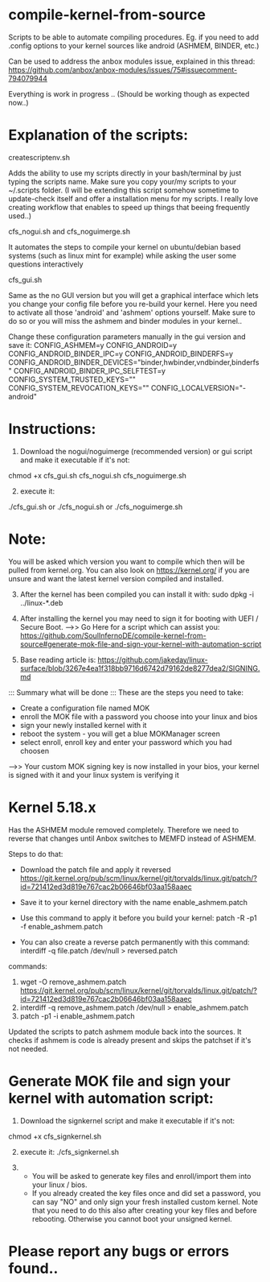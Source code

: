 # compile-kernel-from-source
Scripts to be able to automate compiling procedures. Eg. if you need to add .config options to your kernel sources like android (ASHMEM, BINDER, etc.)

Can be used to address the anbox modules issue, explained in this thread: https://github.com/anbox/anbox-modules/issues/75#issuecomment-794079944

Everything is work in progress .. (Should be working though as expected now..)

# Explanation of the scripts:
createscriptenv.sh

Adds the ability to use my scripts directly in your bash/terminal by just typing the scripts name. Make sure you copy your/my scripts to your ~/.scripts folder. (I will be extending this script somehow sometime to update-check itself and offer a installation menu for my scripts. I really love creating workflow that enables to speed up things that beeing frequently used..)

cfs_nogui.sh and cfs_noguimerge.sh

It automates the steps to compile your kernel on ubuntu/debian based systems (such as linux mint for example) while asking
the user some questions interactively

cfs_gui.sh

Same as the no GUI version but you will get a graphical interface which lets you change your config file before you re-build your kernel.
Here you need to activate all those 'android' and 'ashmem' options yourself. Make sure to do so or you will miss the ashmem and binder modules in your kernel..

Change these configuration parameters manually in the gui version and save it:
CONFIG_ASHMEM=y
CONFIG_ANDROID=y
CONFIG_ANDROID_BINDER_IPC=y
CONFIG_ANDROID_BINDERFS=y
CONFIG_ANDROID_BINDER_DEVICES="binder,hwbinder,vndbinder,binderfs"
CONFIG_ANDROID_BINDER_IPC_SELFTEST=y
CONFIG_SYSTEM_TRUSTED_KEYS=""
CONFIG_SYSTEM_REVOCATION_KEYS=""
CONFIG_LOCALVERSION="-android"

# Instructions:

1. Download the nogui/noguimerge (recommended version) or gui script and make it executable if it's not:

chmod +x cfs_gui.sh cfs_nogui.sh cfs_noguimerge.sh

2. execute it:

./cfs_gui.sh
or
./cfs_nogui.sh
or
./cfs_noguimerge.sh

# Note:
You will be asked which version you want to compile which then will be pulled from kernel.org.
You can also look on https://kernel.org/ if you are unsure and want the latest kernel version compiled and installed.

3. After the kernel has been compiled you can install it with:
sudo dpkg -i ../linux-*.deb

4. After installing the kernel you may need to sign it for booting with UEFI / Secure Boot.
-->> Go Here for a script which can assist you: https://github.com/SoulInfernoDE/compile-kernel-from-source#generate-mok-file-and-sign-your-kernel-with-automation-script
5. Base reading article is: https://github.com/jakeday/linux-surface/blob/3267e4ea1f318bb9716d6742d79162de8277dea2/SIGNING.md

::: Summary what will be done :::
These are the steps you need to take:
- Create a configuration file named MOK
- enroll the MOK file with a password you choose into your linux and bios
- sign your newly installed kernel with it
- reboot the system - you will get a blue MOKManager screen
- select enroll, enroll key and enter your password which you had choosen

-->> Your custom MOK signing key is now installed in your bios, your kernel is signed with it and your linux system is verifying it

# Kernel 5.18.x
Has the ASHMEM module removed completely. Therefore we need to reverse that changes until Anbox switches to MEMFD instead of ASHMEM.

Steps to do that:
- Download the patch file and apply it reversed
  https://git.kernel.org/pub/scm/linux/kernel/git/torvalds/linux.git/patch/?id=721412ed3d819e767cac2b06646bf03aa158aaec
- Save it to your kernel directory with the name enable_ashmem.patch
- Use this command to apply it before you build your kernel:
patch -R -p1 -f enable_ashmem.patch

- You can also create a reverse patch permanently with this command:
interdiff -q file.patch /dev/null > reversed.patch

commands:
1. wget -O remove_ashmem.patch https://git.kernel.org/pub/scm/linux/kernel/git/torvalds/linux.git/patch/?id=721412ed3d819e767cac2b06646bf03aa158aaec
2. interdiff -q remove_ashmem.patch /dev/null > enable_ashmem.patch
3. patch -p1 -i enable_ashmem.patch

Updated the scripts to patch ashmem module back into the sources. It checks if ashmem is code is already present and skips the patchset if it's not needed.


# Generate MOK file and sign your kernel with automation script:

1. Download the signkernel script and make it executable if it's not:

chmod +x cfs_signkernel.sh

2. execute it:
./cfs_signkernel.sh

3. - You will be asked to generate key files and enroll/import them into your linux / bios.
   - If you already created the key files once and did set a password, you can say "NO" and
     only sign your fresh installed custom kernel. Note that you need to do this also after
     creating your key files and before rebooting.
     Otherwise you cannot boot your unsigned kernel.


# Please report any bugs or errors found..
